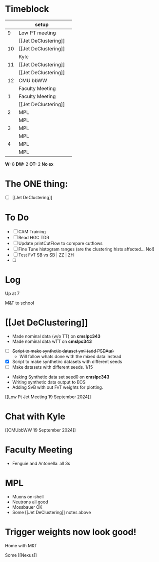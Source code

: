 # Timeblock

|     | setup                |     |
| --- | -------------------- | --- |
| 9   | Low PT meeting       |     |
|     | [[Jet DeClustering]] |     |
| 10  | [[Jet DeClustering]] |     |
|     | Kyle                 |     |
| 11  | [[Jet DeClustering]] |     |
|     | [[Jet DeClustering]] |     |
| 12  | CMU bbWW             |     |
|     | Faculty Meeting      |     |
| 1   | Faculty Meeting      |     |
|     | [[Jet DeClustering]] |     |
| 2   | MPL                  |     |
|     | MPL                  |     |
| 3   | MPL                  |     |
|     | MPL                  |     |
| 4   | MPL                  |     |
|     | MPL                  |     |

**W:** 8 
**DW:** 2
**OT:** 2
**No ex**

# The ONE thing: 
- [ ] [[Jet DeClustering]]


# To Do
- [ ] CAM Training
- [ ] Read HGC TDR
- [ ] Update printCutFlow to compare cutflows
- [ ] Fine Tune histogram ranges (are the clustering hists affected... No!)
- [ ] Test FvT SB vs SB | ZZ | ZH
- [ ] 


# Log

Up at 7 

M&T to school

# [[Jet DeClustering]]
- Made nominal data (w/o TT) on **cmslpc343**
- Made nominal data wTT on **cmslpc343**
- [ ] ~~Script to make synthetic dataset yml (add PSDAta)~~
	- Will follow whats done with the mixed data instead
- [x] Script to make synthetirc datasets with different seeds
- [ ] Make datasets with different seeds. 1/15
- Making Synthetic data set seed0 on **cmslpc343**
- Writing synthetic data output to EOS
- Adding SvB with out FvT weights for plotting.

[[Low Pt Jet Meeting 19 September 2024]]

# Chat with Kyle


[[CMUbbWW 19 September 2024]]

# Faculty Meeting
- Fenguie and Antonella: all 3s

# MPL
- Muons on-shell
- Neutrons all good
- Mossbauer OK
- Some [[Jet DeClustering]] notes above

# Trigger weights now look good!

Home with M&T

Some [[Nexus]]
